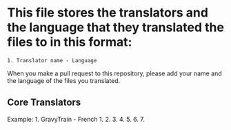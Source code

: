 # This file stores the translators and the language that they translated the files to in this format:

`` 1. Translator name - Language ``

When you make a pull request to this repository, please add your name and the language of the files you translated.


## Core Translators

Example: 1. GravyTrain - French
1.
2.
3.
4.
5.
6.
7.
